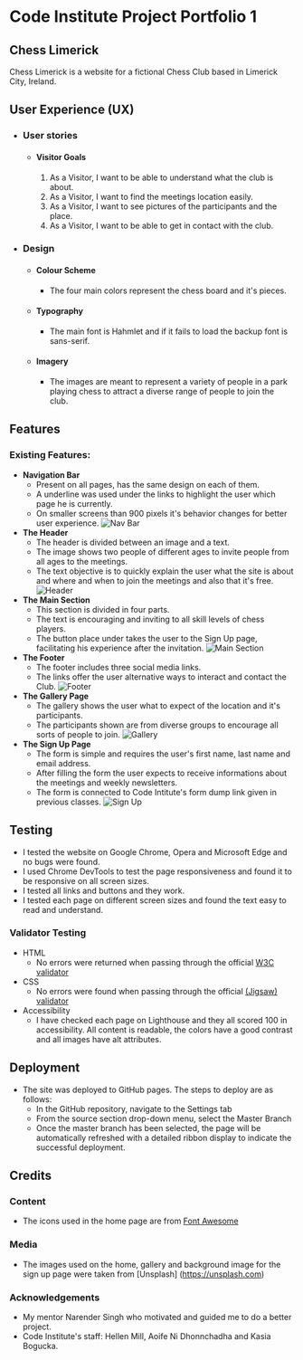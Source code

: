 # Code Institute Project Portfolio 1 
## Chess Limerick
Chess Limerick is a website for a fictional Chess Club based in Limerick City, Ireland. 

## User Experience (UX)

-   ### User stories

    -   #### Visitor Goals

        1. As a Visitor, I want to be able to understand what the club is about.  
        2. As a Visitor, I want to find the meetings location easily.
        3. As a Visitor, I want to see pictures of the participants and the place.
        4. As a Visitor, I want to be able to get in contact with the club.
   
-   ### Design
    -   #### Colour Scheme
        -   The four main colors represent the chess board and it's pieces.
    -   #### Typography
        -   The main font is Hahmlet and if it fails to load the backup font is sans-serif.
    -   #### Imagery
        -   The images are meant to represent a variety of people in a park playing chess to attract a diverse range of people to join the club.


## Features 

### Existing Features:
- __Navigation Bar__
  - Present on all pages, has the same design on each of them.
  - A underline was used under the links to highlight the user which page he is currently.
  - On smaller screens than 900 pixels it's behavior changes for better user experience.
![Nav Bar]()
- __The Header__
  - The header is divided between an image and a text.
  - The image shows two people of different ages to invite people from all ages to the meetings.
  - The text objective is to quickly explain the user what the site is about and where and when to join the meetings and also that it's free.
![Header]()
- __The Main Section__
  - This section is divided in four parts.
  - The text is encouraging and inviting to all skill levels of chess players. 
  - The button place under takes the user to the Sign Up page, facilitating his experience after the invitation.
![Main Section]()
- __The Footer__ 
  - The footer includes three social media links. 
  - The links offer the user alternative ways to interact and contact the Club.
![Footer]()
- __The Gallery Page__
  - The gallery shows the user what to expect of the location and it's participants. 
  - The participants shown are from diverse groups to encourage all sorts of people to join. 
![Gallery]()
- __The Sign Up Page__
  - The form is simple and requires the user's first name, last name and email address.
  - After filling the form the user expects to receive informations about the meetings and weekly newsletters.
  - The form is connected to Code Intitute's form dump link given in previous classes.
![Sign Up]()


## Testing
- I tested the website on Google Chrome, Opera and Microsoft Edge and no bugs were found.
- I used Chrome DevTools to test the page responsiveness and found it to be responsive on all screen sizes.
- I tested all links and buttons and they work.
- I tested each page on different screen sizes and found the text easy to read and understand.
### Validator Testing
- HTML
  - No errors were returned when passing through the official [W3C validator](link)
- CSS
  - No errors were found when passing through the official [(Jigsaw) validator](link)
- Accessibility
  - I have checked each page on Lighthouse and they all scored 100 in accessibility. All content is readable, the colors have a good contrast and all images have alt attributes.

## Deployment
- The site was deployed to GitHub pages. The steps to deploy are as follows: 
  - In the GitHub repository, navigate to the Settings tab 
  - From the source section drop-down menu, select the Master Branch
  - Once the master branch has been selected, the page will be automatically refreshed with a detailed ribbon display to indicate the successful deployment. 

## Credits 

### Content 
- The icons used in the home page are from [Font Awesome](https://fontawesome.com/)
### Media
- The images used on the home, gallery and background image for the sign up page were taken from [Unsplash] (https://unsplash.com)
### Acknowledgements
- My mentor Narender Singh who motivated and guided me to do a better project.
- Code Institute's staff: Hellen Mill, Aoife Ni Dhonnchadha and Kasia Bogucka.
